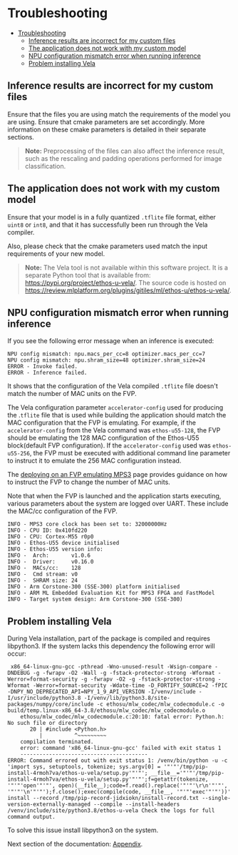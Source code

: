 # Troubleshooting

- [Troubleshooting](#troubleshooting)
  - [Inference results are incorrect for my custom files](#inference-results-are-incorrect-for-my-custom-files)
  - [The application does not work with my custom model](#the-application-does-not-work-with-my-custom-model)
  - [NPU configuration mismatch error when running inference](#npu-configuration-mismatch-error-when-running-inference)
  - [Problem installing Vela](#problem-installing-vela)

## Inference results are incorrect for my custom files

Ensure that the files you are using match the requirements of the model you are using. Ensure that cmake parameters are
set accordingly. More information on these cmake parameters is detailed in their separate sections.

> **Note:** Preprocessing of the files can also affect the inference result, such as the rescaling and padding
> operations performed for image classification.

## The application does not work with my custom model

Ensure that your model is in a fully quantized `.tflite` file format, either `uint8` or `int8`, and that it has
successfully been run through the Vela compiler.

Also, please check that the cmake parameters used match the input requirements of your new model.

> **Note:** The Vela tool is not available within this software project. It is a separate Python tool that is available
> from: <https://pypi.org/project/ethos-u-vela/>. The source code is hosted on
> <https://review.mlplatform.org/plugins/gitiles/ml/ethos-u/ethos-u-vela/>.

## NPU configuration mismatch error when running inference

If you see the following error message when an inference is executed:

```commandline
NPU config mismatch: npu.macs_per_cc=8 optimizer.macs_per_cc=7
NPU config mismatch: npu.shram_size=48 optimizer.shram_size=24
ERROR - Invoke failed.
ERROR - Inference failed.
```

It shows that the configuration of the Vela compiled `.tflite` file doesn't match the number of MAC units on the FVP.

The Vela configuration parameter `accelerator-config` used for producing the .`tflite` file that is used
while building the application should match the MAC configuration that the FVP is emulating.
For example, if the `accelerator-config` from the Vela command was `ethos-u55-128`, the FVP should be emulating the
128 MAC configuration of the Ethos-U55 block(default FVP configuration). If the `accelerator-config` used was
`ethos-u55-256`, the FVP must be executed with additional command line parameter to instruct it to emulate the
256 MAC configuration instead.

The [deploying on an FVP emulating MPS3](./deployment.md#deploying-on-an-fvp-emulating-mps3) page provides guidance
on how to instruct the FVP to change the number of MAC units.

Note that when the FVP is launched and the application starts executing, various parameters about the system are
logged over UART. These include the MAC/cc configuration of the FVP.

```log
INFO - MPS3 core clock has been set to: 32000000Hz
INFO - CPU ID: 0x410fd220
INFO - CPU: Cortex-M55 r0p0
INFO - Ethos-U55 device initialised
INFO - Ethos-U55 version info:
INFO -  Arch:       v1.0.6
INFO -  Driver:     v0.16.0
INFO -  MACs/cc:    128
INFO -  Cmd stream: v0
INFO -  SHRAM size: 24
INFO - Arm Corstone-300 (SSE-300) platform initialised
INFO - ARM ML Embedded Evaluation Kit for MPS3 FPGA and FastModel
INFO - Target system design: Arm Corstone-300 (SSE-300)
```

## Problem installing Vela

During Vela installation, part of the package is compiled and requires libpython3.
If the system lacks this dependency the following error will occur:

```shell
 x86_64-linux-gnu-gcc -pthread -Wno-unused-result -Wsign-compare -DNDEBUG -g -fwrapv -O2 -Wall -g -fstack-protector-strong -Wformat -Werror=format-security -g -fwrapv -O2 -g -fstack-protector-strong -Wformat -Werror=format-security -Wdate-time -D_FORTIFY_SOURCE=2 -fPIC -DNPY_NO_DEPRECATED_API=NPY_1_9_API_VERSION -I/venv/include -I/usr/include/python3.8 -I/venv/lib/python3.8/site-packages/numpy/core/include -c ethosu/mlw_codec/mlw_codecmodule.c -o build/temp.linux-x86_64-3.8/ethosu/mlw_codec/mlw_codecmodule.o
    ethosu/mlw_codec/mlw_codecmodule.c:20:10: fatal error: Python.h: No such file or directory
       20 | #include <Python.h>
          |          ^~~~~~~~~~
    compilation terminated.
    error: command 'x86_64-linux-gnu-gcc' failed with exit status 1
    ----------------------------------------
ERROR: Command errored out with exit status 1: /venv/bin/python -u -c 'import sys, setuptools, tokenize; sys.argv[0] = '"'"'/tmp/pip-install-4rmoh7va/ethos-u-vela/setup.py'"'"'; __file__='"'"'/tmp/pip-install-4rmoh7va/ethos-u-vela/setup.py'"'"';f=getattr(tokenize, '"'"'open'"'"', open)(__file__);code=f.read().replace('"'"'\r\n'"'"', '"'"'\n'"'"');f.close();exec(compile(code, __file__, '"'"'exec'"'"'))' install --record /tmp/pip-record-jidxiokn/install-record.txt --single-version-externally-managed --compile --install-headers /venv/include/site/python3.8/ethos-u-vela Check the logs for full command output.
```

To solve this issue install libpython3 on the system.

Next section of the documentation: [Appendix](appendix.md).